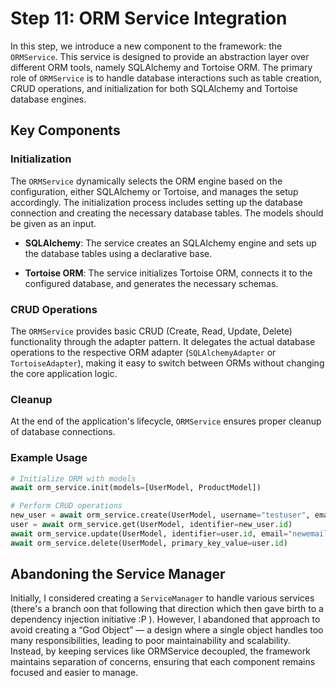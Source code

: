 # Step 11: ORM Service Integration

In this step, we introduce a new component to the framework: the `ORMService`. This service is designed to
provide an abstraction layer over different ORM tools, namely SQLAlchemy and Tortoise ORM. 
The primary role of `ORMService` is to handle database interactions such as table creation, CRUD operations, 
and initialization for both SQLAlchemy and Tortoise database engines.

## Key Components

### Initialization
The `ORMService` dynamically selects the ORM engine based on the configuration, either SQLAlchemy or Tortoise, 
and manages the setup accordingly. The initialization process includes setting up the database connection and 
creating the necessary database tables. The models should be given as an input.

- **SQLAlchemy**:
  The service creates an SQLAlchemy engine and sets up the database tables using a declarative base.

- **Tortoise ORM**:
  The service initializes Tortoise ORM, connects it to the configured database, and generates the necessary schemas.

### CRUD Operations
The `ORMService` provides basic CRUD (Create, Read, Update, Delete) functionality through the adapter pattern.
It delegates the actual database operations to the respective ORM adapter (`SQLAlchemyAdapter` or `TortoiseAdapter`),
making it easy to switch between ORMs without changing the core application logic.

### Cleanup
At the end of the application's lifecycle, `ORMService` ensures proper cleanup of database connections.

### Example Usage

```python
# Initialize ORM with models
await orm_service.init(models=[UserModel, ProductModel])

# Perform CRUD operations
new_user = await orm_service.create(UserModel, username="testuser", email="test@example.com")
user = await orm_service.get(UserModel, identifier=new_user.id)
await orm_service.update(UserModel, identifier=user.id, email="newemail@example.com")
await orm_service.delete(UserModel, primary_key_value=user.id)
```

## Abandoning the Service Manager

Initially, I considered creating a `ServiceManager` to handle various services (there's a branch oon that following
that direction which then gave birth to a dependency injection initiative :P ). However, I abandoned that approach 
to avoid creating a “God Object” — a design where a single object handles too many responsibilities, 
leading to poor maintainability and scalability. Instead, by keeping services like ORMService decoupled,
the framework maintains separation of concerns, ensuring that each component remains focused and easier to manage.

